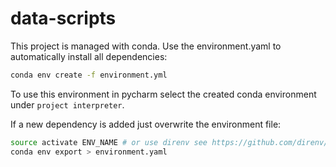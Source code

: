 # data-scripts

This project is managed with conda. Use the environment.yaml to automatically install all dependencies:
```bash
conda env create -f environment.yml
```
To use this environment in pycharm select the created conda environment under ```project interpreter```.

If a new dependency is added just overwrite the environment file:
```bash
source activate ENV_NAME # or use direnv see https://github.com/direnv/direnv
conda env export > environment.yaml
```